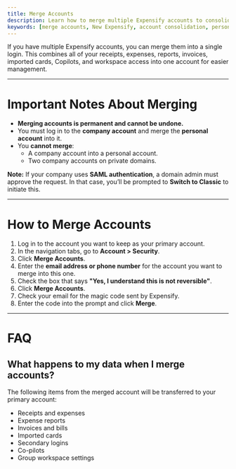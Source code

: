```yaml
---
title: Merge Accounts
description: Learn how to merge multiple Expensify accounts to consolidate data and simplify logging in.
keywords: [merge accounts, New Expensify, account consolidation, personal account, company account, merge data]
---
```



If you have multiple Expensify accounts, you can merge them into a single login. This combines all of your receipts, expenses, reports, invoices, imported cards, Copilots, and workspace access into one account for easier management.

---

# Important Notes About Merging

- **Merging accounts is permanent and cannot be undone.**
- You must log in to the **company account** and merge the **personal account** into it.
- You **cannot merge**:
  - A company account into a personal account.
  - Two company accounts on private domains.

**Note:** If your company uses **SAML authentication**, a domain admin must approve the request. In that case, you’ll be prompted to **Switch to Classic** to initiate this.

---

# How to Merge Accounts

1. Log in to the account you want to keep as your primary account.
2. In the navigation tabs, go to **Account > Security**.
3. Click **Merge Accounts**.
4. Enter the **email address or phone number** for the account you want to merge into this one.
5. Check the box that says **"Yes, I understand this is not reversible"**.
6. Click **Merge Accounts**.
7. Check your email for the magic code sent by Expensify.
8. Enter the code into the prompt and click **Merge**.

---

# FAQ

## What happens to my data when I merge accounts?

The following items from the merged account will be transferred to your primary account:

- Receipts and expenses
- Expense reports
- Invoices and bills
- Imported cards
- Secondary logins
- Co-pilots
- Group workspace settings

